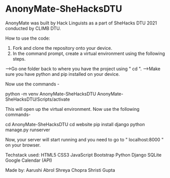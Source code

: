 # AnonyMate-SheHacksDTU

AnonyMate was built by Hack Linguists as a part of SheHacks DTU 2021 conducted by CLIMB DTU.




How to use the code:

1. Fork and clone the repository onto your device.
2. In the command prompt, create a virtual environment using the following steps.

  -->Go one folder back to where you have the project using " cd ".
  -->Make sure you have python and pip installed on your device.

Now use the commands - 

python -m venv AnonyMate-SheHacksDTU
AnonyMate-SheHacksDTU/Scripts/activate

This will open up the virtual environment. Now use the following commands-

cd AnonyMate-SheHacksDTU
cd website
pip install django
python manage.py runserver

Now, your server will start running and you need to go to " localhost:8000 " on your browser.



Techstack used:
HTML5
CSS3
JavaScript
Bootstrap
Python
Django
SQLite
Google Calendar (API)



Made by:
Aarushi Abrol
Shreya Chopra
Shristi Gupta


